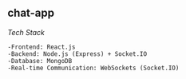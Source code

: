 ## chat-app

*Tech Stack*
```
-Frontend: React.js
-Backend: Node.js (Express) + Socket.IO
-Database: MongoDB
-Real-time Communication: WebSockets (Socket.IO)
